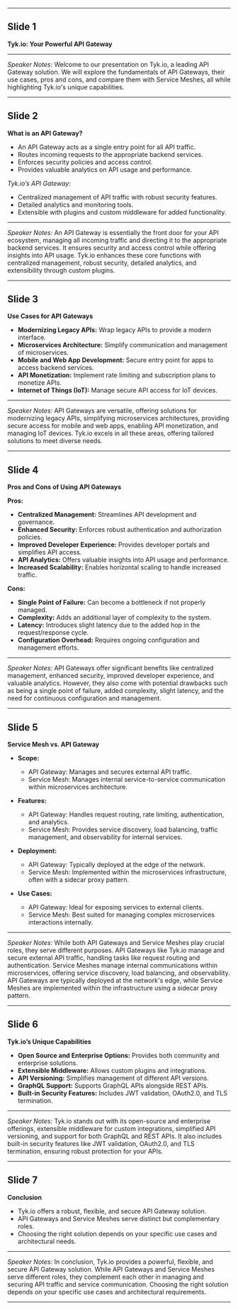 
---

## Slide 1

**Tyk.io: Your Powerful API Gateway**

---

*Speaker Notes:*
Welcome to our presentation on Tyk.io, a leading API Gateway solution. We will explore the fundamentals of API Gateways, their use cases, pros and cons, and compare them with Service Meshes, all while highlighting Tyk.io's unique capabilities.

---

## Slide 2

**What is an API Gateway?**

* An API Gateway acts as a single entry point for all API traffic.
* Routes incoming requests to the appropriate backend services.
* Enforces security policies and access control.
* Provides valuable analytics on API usage and performance.

*Tyk.io’s API Gateway:*
* Centralized management of API traffic with robust security features.
* Detailed analytics and monitoring tools.
* Extensible with plugins and custom middleware for added functionality.

---

*Speaker Notes:*
An API Gateway is essentially the front door for your API ecosystem, managing all incoming traffic and directing it to the appropriate backend services. It ensures security and access control while offering insights into API usage. Tyk.io enhances these core functions with centralized management, robust security, detailed analytics, and extensibility through custom plugins.

---

## Slide 3

**Use Cases for API Gateways**

* **Modernizing Legacy APIs:** Wrap legacy APIs to provide a modern interface.
* **Microservices Architecture:** Simplify communication and management of microservices.
* **Mobile and Web App Development:** Secure entry point for apps to access backend services.
* **API Monetization:** Implement rate limiting and subscription plans to monetize APIs.
* **Internet of Things (IoT):** Manage secure API access for IoT devices.

---

*Speaker Notes:*
API Gateways are versatile, offering solutions for modernizing legacy APIs, simplifying microservices architectures, providing secure access for mobile and web apps, enabling API monetization, and managing IoT devices. Tyk.io excels in all these areas, offering tailored solutions to meet diverse needs.

---

## Slide 4

**Pros and Cons of Using API Gateways**

**Pros:**
* **Centralized Management:** Streamlines API development and governance.
* **Enhanced Security:** Enforces robust authentication and authorization policies.
* **Improved Developer Experience:** Provides developer portals and simplifies API access.
* **API Analytics:** Offers valuable insights into API usage and performance.
* **Increased Scalability:** Enables horizontal scaling to handle increased traffic.

**Cons:**
* **Single Point of Failure:** Can become a bottleneck if not properly managed.
* **Complexity:** Adds an additional layer of complexity to the system.
* **Latency:** Introduces slight latency due to the added hop in the request/response cycle.
* **Configuration Overhead:** Requires ongoing configuration and management efforts.

---

*Speaker Notes:*
API Gateways offer significant benefits like centralized management, enhanced security, improved developer experience, and valuable analytics. However, they also come with potential drawbacks such as being a single point of failure, added complexity, slight latency, and the need for continuous configuration and management.

---

## Slide 5

**Service Mesh vs. API Gateway**

* **Scope:**
  - API Gateway: Manages and secures external API traffic.
  - Service Mesh: Manages internal service-to-service communication within microservices architecture.

* **Features:**
  - API Gateway: Handles request routing, rate limiting, authentication, and analytics.
  - Service Mesh: Provides service discovery, load balancing, traffic management, and observability for internal services.

* **Deployment:**
  - API Gateway: Typically deployed at the edge of the network.
  - Service Mesh: Implemented within the microservices infrastructure, often with a sidecar proxy pattern.

* **Use Cases:**
  - API Gateway: Ideal for exposing services to external clients.
  - Service Mesh: Best suited for managing complex microservices interactions internally.

---

*Speaker Notes:*
While both API Gateways and Service Meshes play crucial roles, they serve different purposes. API Gateways like Tyk.io manage and secure external API traffic, handling tasks like request routing and authentication. Service Meshes manage internal communications within microservices, offering service discovery, load balancing, and observability. API Gateways are typically deployed at the network's edge, while Service Meshes are implemented within the infrastructure using a sidecar proxy pattern.

---

## Slide 6

**Tyk.io’s Unique Capabilities**

* **Open Source and Enterprise Options:** Provides both community and enterprise solutions.
* **Extensible Middleware:** Allows custom plugins and integrations.
* **API Versioning:** Simplifies management of different API versions.
* **GraphQL Support:** Supports GraphQL APIs alongside REST APIs.
* **Built-in Security Features:** Includes JWT validation, OAuth2.0, and TLS termination.

---

*Speaker Notes:*
Tyk.io stands out with its open-source and enterprise offerings, extensible middleware for custom integrations, simplified API versioning, and support for both GraphQL and REST APIs. It also includes built-in security features like JWT validation, OAuth2.0, and TLS termination, ensuring robust protection for your APIs.

---

## Slide 7

**Conclusion**

* Tyk.io offers a robust, flexible, and secure API Gateway solution.
* API Gateways and Service Meshes serve distinct but complementary roles.
* Choosing the right solution depends on your specific use cases and architectural needs.

---

*Speaker Notes:*
In conclusion, Tyk.io provides a powerful, flexible, and secure API Gateway solution. While API Gateways and Service Meshes serve different roles, they complement each other in managing and securing API traffic and service communication. Choosing the right solution depends on your specific use cases and architectural requirements.

---
